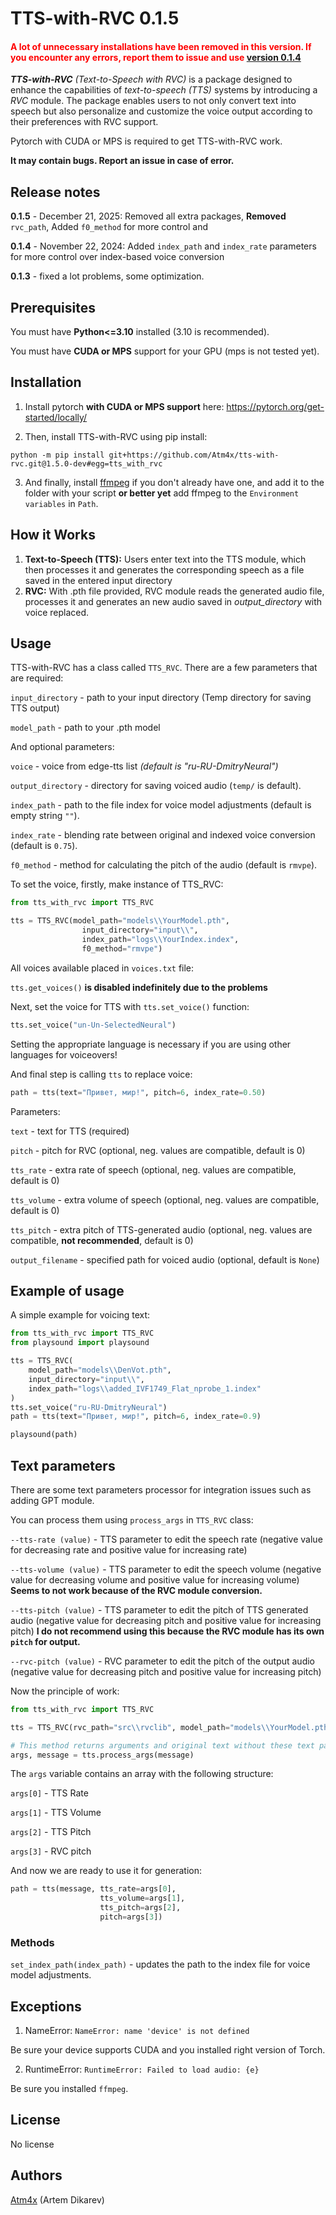 # **TTS-with-RVC** 0.1.5

#### <span style="color:red">A lot of unnecessary installations have been removed in this version. If you encounter any errors, report them to issue and use [version 0.1.4](https://github.com/Atm4x/tts-with-rvc)</span>

***TTS-with-RVC** (Text-to-Speech with RVC)* is a package designed to enhance the capabilities of *text-to-speech (TTS)* systems by introducing a *RVC* module. The package enables users to not only convert text into speech but also personalize and customize the voice output according to their preferences with RVC support.

Pytorch with CUDA or MPS is required to get TTS-with-RVC work.

**It may contain bugs. Report an issue in case of error.**

## Release notes

**0.1.5** - December 21, 2025: Removed all extra packages, **Removed** `rvc_path`, Added `f0_method` for more control and 

**0.1.4** - November 22, 2024: Added `index_path` and `index_rate` parameters for more control over index-based voice conversion

**0.1.3** - fixed a lot problems, some optimization. 

## Prerequisites

You must have **Python<=3.10** installed (3.10 is recommended).

You must have **CUDA or MPS** support for your GPU (mps is not tested yet).

## **Installation**
1) Install pytorch **with CUDA or MPS support** here: https://pytorch.org/get-started/locally/

2) Then, install TTS-with-RVC using pip install:
```
python -m pip install git+https://github.com/Atm4x/tts-with-rvc.git@1.5.0-dev#egg=tts_with_rvc
```
3) And finally, install [ffmpeg](https://ffmpeg.org/download.html) if you don't already have one, and add it to the folder with your script **or better yet** add ffmpeg to the `Environment variables` in `Path`. 

## How it Works
1. **Text-to-Speech (TTS):** Users enter text into the TTS module, which then processes it and generates the corresponding speech as a file saved in the entered input directory
2. **RVC:** With .pth file provided, RVC module reads the generated audio file, processes it and generates an new audio saved in *output_directory* with voice replaced.

## Usage

TTS-with-RVC has a class called `TTS_RVC`. There are a few parameters that are required:

`input_directory` - path to your input directory (Temp directory for saving TTS output)

`model_path` - path to your .pth model

And optional parameters:

`voice` - voice from edge-tts list *(default is "ru-RU-DmitryNeural")*

`output_directory` - directory for saving voiced audio (`temp/` is default).

`index_path` - path to the file index for voice model adjustments (default is empty string `""`).

`index_rate` - blending rate between original and indexed voice conversion (default is `0.75`).

`f0_method` - method for calculating the pitch of the audio (default is `rmvpe`).



To set the voice, firstly, make instance of TTS_RVC:

```python
from tts_with_rvc import TTS_RVC

tts = TTS_RVC(model_path="models\\YourModel.pth", 
                input_directory="input\\", 
                index_path="logs\\YourIndex.index",
                f0_method="rmvpe")
```


All voices available placed in `voices.txt` file:

`tts.get_voices()` **is disabled indefinitely due to the problems**

Next, set the voice for TTS with `tts.set_voice()` function:

```python
tts.set_voice("un-Un-SelectedNeural")
```

Setting the appropriate language is necessary if you are using other languages for voiceovers!

And final step is calling `tts` to replace voice:

```python 
path = tts(text="Привет, мир!", pitch=6, index_rate=0.50)
```

Parameters:

`text` - text for TTS (required)

`pitch` - pitch for RVC (optional, neg. values are compatible, default is 0)

`tts_rate` - extra rate of speech (optional, neg. values are compatible, default is 0)

`tts_volume` - extra volume of speech (optional, neg. values are compatible, default is 0)

`tts_pitch` - extra pitch of TTS-generated audio (optional, neg. values are compatible, <b>not recommended</b>, default is 0)

`output_filename` - specified path for voiced audio (optional, default is `None`)

## Example of usage
A simple example for voicing text:

```python
from tts_with_rvc import TTS_RVC
from playsound import playsound

tts = TTS_RVC(
    model_path="models\\DenVot.pth", 
    input_directory="input\\",
    index_path="logs\\added_IVF1749_Flat_nprobe_1.index"
)
tts.set_voice("ru-RU-DmitryNeural")
path = tts(text="Привет, мир!", pitch=6, index_rate=0.9)

playsound(path)
```
## Text parameters

There are some text parameters processor for integration issues such as adding GPT module.

You can process them using `process_args` in `TTS_RVC` class:

`--tts-rate (value)` - TTS parameter to edit the speech rate (negative value for decreasing rate and positive value for increasing rate)

`--tts-volume (value)` - TTS parameter to edit the speech volume (negative value for decreasing volume and positive value for increasing volume) <b>Seems to not work because of the RVC module conversion.</b>

`--tts-pitch (value)` - TTS parameter to edit the pitch of TTS generated audio (negative value for decreasing pitch and positive value for increasing pitch) <b>I do not recommend using this because the RVC module has its own `pitch` for output.</b>

`--rvc-pitch (value)` - RVC parameter to edit the pitch of the output audio (negative value for decreasing pitch and positive value for increasing pitch)

Now the principle of work:

```python
from tts_with_rvc import TTS_RVC

tts = TTS_RVC(rvc_path="src\\rvclib", model_path="models\\YourModel.pth", input_directory="input\\")

# This method returns arguments and original text without these text parameters
args, message = tts.process_args(message)
```

The `args` variable contains an array with the following structure:

`args[0]` - TTS Rate

`args[1]` - TTS Volume

`args[2]` - TTS Pitch

`args[3]` - RVC pitch

And now we are ready to use it for generation:
```python
path = tts(message, tts_rate=args[0], 
                    tts_volume=args[1], 
                    tts_pitch=args[2],
                    pitch=args[3])
```

### Methods

`set_index_path(index_path)` - updates the path to the index file for voice model adjustments. 


## Exceptions
1) NameError:
```NameError: name 'device' is not defined```

Be sure your device supports CUDA and you installed right version of Torch.

2) RuntimeError:
```RuntimeError: Failed to load audio: {e}```

Be sure you installed `ffmpeg`.

## License
No license

## Authors
[Atm4x](https://github.com/Atm4x) (Artem Dikarev)


